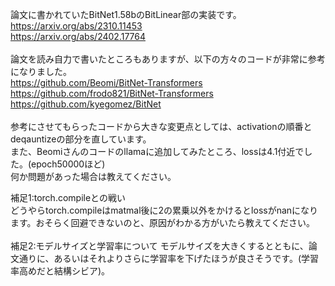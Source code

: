 論文に書かれていたBitNet1.58bのBitLinear部の実装です。<br>
https://arxiv.org/abs/2310.11453<br>
https://arxiv.org/abs/2402.17764<br>
<br>
論文を読み自力で書いたところもありますが、以下の方々のコードが非常に参考になりました。<br>
https://github.com/Beomi/BitNet-Transformers<br>
https://github.com/frodo821/BitNet-Transformers<br>
https://github.com/kyegomez/BitNet<br>
<br>
参考にさせてもらったコードから大きな変更点としては、activationの順番とdeqauntizeの部分を直しています。<br>
また、Beomiさんのコードのllamaに追加してみたところ、lossは4.1付近でした。(epoch50000ほど)<br>
何か問題があった場合は教えてください。<br>

補足1:torch.compileとの戦い<br>
どうやらtorch.compileはmatmal後に2の累乗以外をかけるとlossがnanになります。おそらく回避できないのと、原因がわかる方がいたら教えてください。<br>
<br>
補足2:モデルサイズと学習率について
モデルサイズを大きくするとともに、論文通りに、あるいはそれよりさらに学習率を下げたほうが良さそうです。(学習率高めだと結構シビア)。
